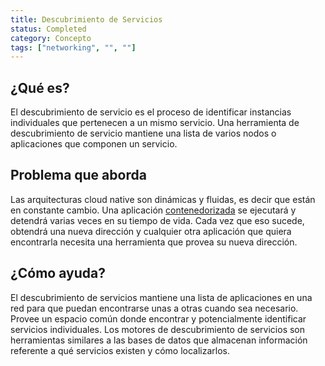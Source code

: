 ```yaml
---
title: Descubrimiento de Servicios
status: Completed
category: Concepto
tags: ["networking", "", ""]
---
```


## ¿Qué es?

El descubrimiento de servicio es el proceso de identificar instancias individuales que pertenecen a un mismo servicio.
Una herramienta de descubrimiento de servicio mantiene una lista de varios nodos o aplicaciones que componen un servicio.

## Problema que aborda

Las arquitecturas cloud native son dinámicas y fluidas, es decir que están en constante cambio.
Una aplicación [contenedorizada](/es/containerization/) se ejecutará y detendrá varias veces en su tiempo de vida.
Cada vez que eso sucede, obtendrá una nueva dirección y
cualquier otra aplicación que quiera encontrarla necesita una herramienta que provea su nueva dirección.

## ¿Cómo ayuda?

El descubrimiento de servicios mantiene una lista de aplicaciones en una red para que puedan encontrarse unas a otras cuando sea necesario.
Provee un espacio común donde encontrar y potencialmente identificar servicios individuales.
Los motores de descubrimiento de servicios son herramientas similares a las bases de datos que almacenan información referente a qué servicios existen y cómo localizarlos.